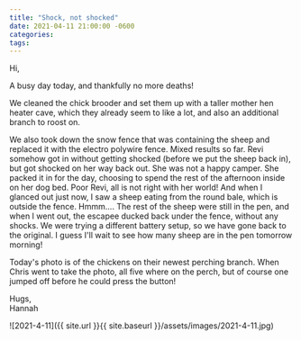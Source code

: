 ```yaml
---
title: "Shock, not shocked"
date: 2021-04-11 21:00:00 -0600
categories:
tags:
---
```


Hi,

A busy day today, and thankfully no more deaths!

We cleaned the chick brooder and set them up with a taller mother hen heater cave, which they already seem to like a lot, and also an additional branch to roost on.

We also took down the snow fence that was containing the sheep and replaced it with the electro polywire fence. Mixed results so far. Revi somehow got in without getting shocked (before we put the sheep back in), but got shocked on her way back out. She was not a happy camper. She packed it in for the day, choosing to spend the rest of the afternoon inside on her dog bed. Poor Revi, all is not right with her world! And when I glanced out just now, I saw a sheep eating from the round bale, which is outside the fence. Hmmm.... The rest of the sheep were still in the pen, and when I went out, the escapee ducked back under the fence, without any shocks. We were trying a different battery setup, so we have gone back to the original. I guess I'll wait to see how many sheep are in the pen tomorrow morning!

Today's photo is of the chickens on their newest perching branch. When Chris went to take the photo, all five where on the perch, but of course one jumped off before he could press the button!

Hugs,<br />
Hannah

![2021-4-11]({{ site.url }}{{ site.baseurl }}/assets/images/2021-4-11.jpg)